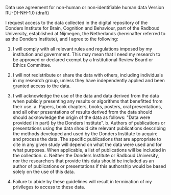 Data use agreement for non-human or non-identifiable human data
Version RU-DI-NH-1.0 (draft)

I request access to the data collected in the digital repository of the Donders Institute for Brain, Cognition and Behaviour, part of the Radboud University, established at Nijmegen, the Netherlands (hereinafter referred to as the Donders Institute), and I agree to the following:

1. I will comply with all relevant rules and regulations imposed by my institution and government.  This may mean that I need my research to be approved or declared exempt by a Institutional Review Board or Ethics Committee.  

2. I will  not redistribute or share the data with others, including individuals in my research group, unless they have independently applied and been granted access to the data.

3. I will acknowledge the use of the data and data derived from the data when publicly presenting any results or algorithms that benefitted from their use.
 a. Papers, book chapters, books, posters, oral presentations, and all other presentations of results derived from the data should should acknowledge the origin of the data as follows: "Data were provided (in part) by the Donders Institute".
 b. Authors of publications or presentations using the data should cite relevant publications describing the methods developed and used by the Donders Institute to acquire and process the data. The specific publications that are appropriate to cite in any given study will depend on what the data were used and for what purposes. When applicable, a list of publications will be included in the collection.
 c. Neither the Donders Institute or Radboud University, nor the researchers that provide this data should be included as an author of publications or presentations if this authorship would be based solely on the use of this data.

4. Failure to abide by these guidelines will result in termination of my privileges to access to these data.
